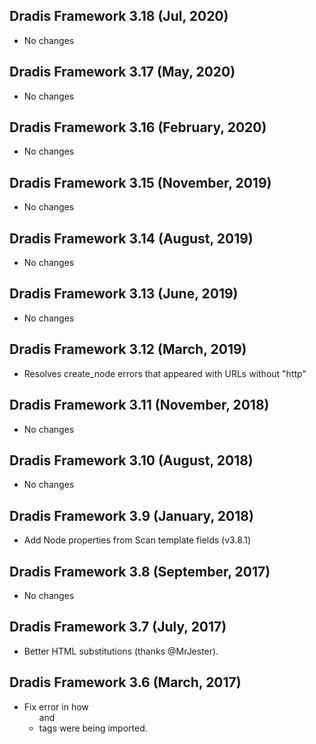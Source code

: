 ## Dradis Framework 3.18 (Jul, 2020) #

*   No changes


## Dradis Framework 3.17 (May, 2020) #

*   No changes


## Dradis Framework 3.16 (February, 2020) #

*   No changes


## Dradis Framework 3.15 (November, 2019) #

*   No changes


## Dradis Framework 3.14 (August, 2019) #

*   No changes


## Dradis Framework 3.13 (June, 2019) #

*   No changes


## Dradis Framework 3.12 (March, 2019) #

*   Resolves create_node errors that appeared with URLs without "http"


## Dradis Framework 3.11 (November, 2018) #

*   No changes


## Dradis Framework 3.10 (August, 2018) #

*   No changes


## Dradis Framework 3.9 (January, 2018) #

*   Add Node properties from Scan template fields (v3.8.1)


## Dradis Framework 3.8 (September, 2017) ##

*   No changes


## Dradis Framework 3.7 (July, 2017) ##

*   Better HTML substitutions (thanks @MrJester).


## Dradis Framework 3.6 (March, 2017) ##

*   Fix error in how <ul> and <li> tags were being imported.
